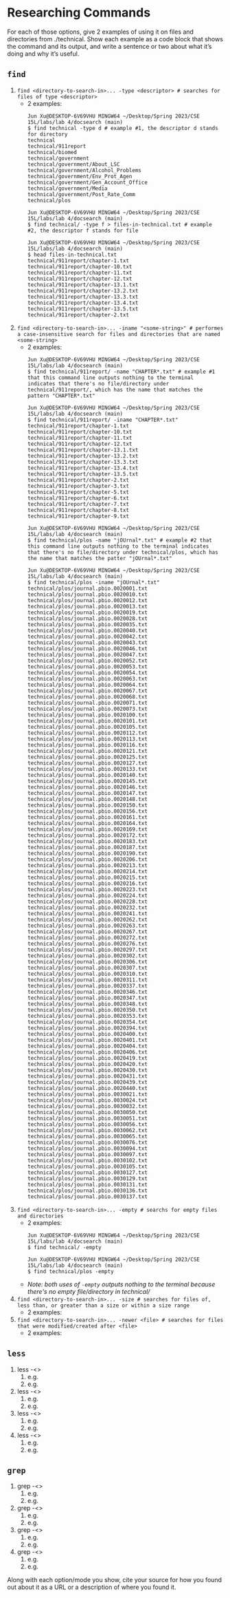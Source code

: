 # Researching Commands
For each of those options, give 2 examples of using it on files and directories from ./technical. Show each example as a code block that shows the command and its output, and write a sentence or two about what it’s doing and why it’s useful.

## `find`
1. `find <directory-to-search-in>... -type <descriptor> # searches for files of type <descriptor>`
   - 2 examples: 
      ```
      Jun Xu@DESKTOP-6V69VHU MINGW64 ~/Desktop/Spring 2023/CSE 15L/labs/lab 4/docsearch (main)
      $ find technical -type d # example #1, the descriptor d stands for directory
      technical
      technical/911report
      technical/biomed
      technical/government
      technical/government/About_LSC
      technical/government/Alcohol_Problems
      technical/government/Env_Prot_Agen
      technical/government/Gen_Account_Office
      technical/government/Media
      technical/government/Post_Rate_Comm
      technical/plos
      
      ```
      ```
      Jun Xu@DESKTOP-6V69VHU MINGW64 ~/Desktop/Spring 2023/CSE 15L/labs/lab 4/docsearch (main)
      $ find technical/ -type f > files-in-technical.txt # example #2, the descriptor f stands for file

      Jun Xu@DESKTOP-6V69VHU MINGW64 ~/Desktop/Spring 2023/CSE 15L/labs/lab 4/docsearch (main)
      $ head files-in-technical.txt
      technical/911report/chapter-1.txt
      technical/911report/chapter-10.txt
      technical/911report/chapter-11.txt
      technical/911report/chapter-12.txt
      technical/911report/chapter-13.1.txt
      technical/911report/chapter-13.2.txt
      technical/911report/chapter-13.3.txt
      technical/911report/chapter-13.4.txt
      technical/911report/chapter-13.5.txt
      technical/911report/chapter-2.txt
      
      ```
2. `find <directory-to-search-in>... -iname "<some-string>" # performes a case-insensitive search for files and directories that are named <some-string>`
   - 2 examples:
      ```
      Jun Xu@DESKTOP-6V69VHU MINGW64 ~/Desktop/Spring 2023/CSE 15L/labs/lab 4/docsearch (main)
      $ find technical/911report/ -name "CHAPTER*.txt" # example #1 that this command line outputs nothing to the terminal indicates that there's no file/directory under technical/911report/, which has the name that matches the pattern "CHAPTER*.txt"

      Jun Xu@DESKTOP-6V69VHU MINGW64 ~/Desktop/Spring 2023/CSE 15L/labs/lab 4/docsearch (main)
      $ find technical/911report/ -iname "CHAPTER*.txt"
      technical/911report/chapter-1.txt
      technical/911report/chapter-10.txt
      technical/911report/chapter-11.txt
      technical/911report/chapter-12.txt
      technical/911report/chapter-13.1.txt
      technical/911report/chapter-13.2.txt
      technical/911report/chapter-13.3.txt
      technical/911report/chapter-13.4.txt
      technical/911report/chapter-13.5.txt
      technical/911report/chapter-2.txt
      technical/911report/chapter-3.txt
      technical/911report/chapter-5.txt
      technical/911report/chapter-6.txt
      technical/911report/chapter-7.txt
      technical/911report/chapter-8.txt
      technical/911report/chapter-9.txt

      ```
      ```
      Jun Xu@DESKTOP-6V69VHU MINGW64 ~/Desktop/Spring 2023/CSE 15L/labs/lab 4/docsearch (main)
      $ find technical/plos -name "jOUrnal*.txt" # example #2 that this command line outputs nothing to the terminal indicates that there's no file/directory under technical/plos, which has the name that matches the patter "jOUrnal*.txt"

      Jun Xu@DESKTOP-6V69VHU MINGW64 ~/Desktop/Spring 2023/CSE 15L/labs/lab 4/docsearch (main)
      $ find technical/plos -iname "jOUrnal*.txt"
      technical/plos/journal.pbio.0020001.txt
      technical/plos/journal.pbio.0020010.txt
      technical/plos/journal.pbio.0020012.txt
      technical/plos/journal.pbio.0020013.txt
      technical/plos/journal.pbio.0020019.txt
      technical/plos/journal.pbio.0020028.txt
      technical/plos/journal.pbio.0020035.txt
      technical/plos/journal.pbio.0020040.txt
      technical/plos/journal.pbio.0020042.txt
      technical/plos/journal.pbio.0020043.txt
      technical/plos/journal.pbio.0020046.txt
      technical/plos/journal.pbio.0020047.txt
      technical/plos/journal.pbio.0020052.txt
      technical/plos/journal.pbio.0020053.txt
      technical/plos/journal.pbio.0020054.txt
      technical/plos/journal.pbio.0020063.txt
      technical/plos/journal.pbio.0020064.txt
      technical/plos/journal.pbio.0020067.txt
      technical/plos/journal.pbio.0020068.txt
      technical/plos/journal.pbio.0020071.txt
      technical/plos/journal.pbio.0020073.txt
      technical/plos/journal.pbio.0020100.txt
      technical/plos/journal.pbio.0020101.txt
      technical/plos/journal.pbio.0020105.txt
      technical/plos/journal.pbio.0020112.txt
      technical/plos/journal.pbio.0020113.txt
      technical/plos/journal.pbio.0020116.txt
      technical/plos/journal.pbio.0020121.txt
      technical/plos/journal.pbio.0020125.txt
      technical/plos/journal.pbio.0020127.txt
      technical/plos/journal.pbio.0020133.txt
      technical/plos/journal.pbio.0020140.txt
      technical/plos/journal.pbio.0020145.txt
      technical/plos/journal.pbio.0020146.txt
      technical/plos/journal.pbio.0020147.txt
      technical/plos/journal.pbio.0020148.txt
      technical/plos/journal.pbio.0020150.txt
      technical/plos/journal.pbio.0020156.txt
      technical/plos/journal.pbio.0020161.txt
      technical/plos/journal.pbio.0020164.txt
      technical/plos/journal.pbio.0020169.txt
      technical/plos/journal.pbio.0020172.txt
      technical/plos/journal.pbio.0020183.txt
      technical/plos/journal.pbio.0020187.txt
      technical/plos/journal.pbio.0020190.txt
      technical/plos/journal.pbio.0020206.txt
      technical/plos/journal.pbio.0020213.txt
      technical/plos/journal.pbio.0020214.txt
      technical/plos/journal.pbio.0020215.txt
      technical/plos/journal.pbio.0020216.txt
      technical/plos/journal.pbio.0020223.txt
      technical/plos/journal.pbio.0020224.txt
      technical/plos/journal.pbio.0020228.txt
      technical/plos/journal.pbio.0020232.txt
      technical/plos/journal.pbio.0020241.txt
      technical/plos/journal.pbio.0020262.txt
      technical/plos/journal.pbio.0020263.txt
      technical/plos/journal.pbio.0020267.txt
      technical/plos/journal.pbio.0020272.txt
      technical/plos/journal.pbio.0020276.txt
      technical/plos/journal.pbio.0020297.txt
      technical/plos/journal.pbio.0020302.txt
      technical/plos/journal.pbio.0020306.txt
      technical/plos/journal.pbio.0020307.txt
      technical/plos/journal.pbio.0020310.txt
      technical/plos/journal.pbio.0020311.txt
      technical/plos/journal.pbio.0020337.txt
      technical/plos/journal.pbio.0020346.txt
      technical/plos/journal.pbio.0020347.txt
      technical/plos/journal.pbio.0020348.txt
      technical/plos/journal.pbio.0020350.txt
      technical/plos/journal.pbio.0020353.txt
      technical/plos/journal.pbio.0020354.txt
      technical/plos/journal.pbio.0020394.txt
      technical/plos/journal.pbio.0020400.txt
      technical/plos/journal.pbio.0020401.txt
      technical/plos/journal.pbio.0020404.txt
      technical/plos/journal.pbio.0020406.txt
      technical/plos/journal.pbio.0020419.txt
      technical/plos/journal.pbio.0020420.txt
      technical/plos/journal.pbio.0020430.txt
      technical/plos/journal.pbio.0020431.txt
      technical/plos/journal.pbio.0020439.txt
      technical/plos/journal.pbio.0020440.txt
      technical/plos/journal.pbio.0030021.txt
      technical/plos/journal.pbio.0030024.txt
      technical/plos/journal.pbio.0030032.txt
      technical/plos/journal.pbio.0030050.txt
      technical/plos/journal.pbio.0030051.txt
      technical/plos/journal.pbio.0030056.txt
      technical/plos/journal.pbio.0030062.txt
      technical/plos/journal.pbio.0030065.txt
      technical/plos/journal.pbio.0030076.txt
      technical/plos/journal.pbio.0030094.txt
      technical/plos/journal.pbio.0030097.txt
      technical/plos/journal.pbio.0030102.txt
      technical/plos/journal.pbio.0030105.txt
      technical/plos/journal.pbio.0030127.txt
      technical/plos/journal.pbio.0030129.txt
      technical/plos/journal.pbio.0030131.txt
      technical/plos/journal.pbio.0030136.txt
      technical/plos/journal.pbio.0030137.txt

      ```
3. `find <directory-to-search-in>... -empty # searchs for empty files and directories`
   - 2 examples:
      ```
      Jun Xu@DESKTOP-6V69VHU MINGW64 ~/Desktop/Spring 2023/CSE 15L/labs/lab 4/docsearch (main)
      $ find technical/ -empty
      
      ```
      ```
      Jun Xu@DESKTOP-6V69VHU MINGW64 ~/Desktop/Spring 2023/CSE 15L/labs/lab 4/docsearch (main)
      $ find technical/plos -empty
      
      ```
   - *Note: both uses of `-empty` outputs nothing to the terminal because there's no empty file/directory in technical/*
4. `find <directory-to-search-in>... -size # searches for files of, less than, or greater than a size or within a size range`
   - 2 examples:
5. `find <directory-to-search-in>... -newer <file> # searches for files that were modified/created after <file>`
   - 2 examples:

## `less`
1. less -<>
   1) e.g.
   2) e.g.
2. less -<>
   1) e.g.
   2) e.g.
3. less -<>
   1) e.g.
   2) e.g. 
4. less -<>
   1) e.g.
   2) e.g. 

## `grep`
1. grep -<>
   1) e.g.
   2) e.g.
2. grep -<>
   1) e.g.
   2) e.g.
3. grep -<>
   1) e.g.
   2) e.g.
4. grep -<>
   1) e.g.
   2) e.g.


Along with each option/mode you show, cite your source for how you found out about it as a URL or a description of where you found it.
